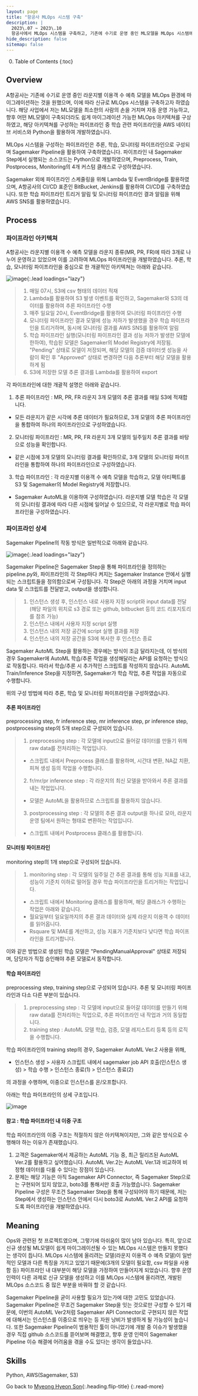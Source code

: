```yaml
---
layout: page
title: "항공사 MLOps 시스템 구축"
description: |
  2023\.07 ~ 2023\.10  
  항공사에서 MLOps 시스템을 구축하고, 기존에 수기로 운영 중인 ML모델을 MLOps 시스템에 마이그레이션하였습니다.
hide_description: false
sitemap: false
---
```


0. Table of Contents
{:toc}


## Overview

A항공사는 기존에 수기로 운영 중인 라운지별 이용객 수 예측 모델을 MLOps 환경에 마이그레이션하는 것을 원했으며, 이에 따라 신규로 MLOps 시스템을 구축하고자 하였습니다. 해당 사업에서 저는 ML모델을 최소한의 사람의 손을 거치며 자동 운영 가능하고, 향후 어떤 ML모델이 구축되더라도 쉽게 마이그레이션 가능한 MLOps 아키텍쳐를 구상하였고, 해당 아키텍쳐를 구성하는 파이프라인 중 학습 관련 파이프라인을 AWS 네이티브 서비스와 Python을 활용하여 개발하였습니다.

MLOps 시스템을 구성하는 파이프라인은 추론, 학습, 모니터링 파이프라인으로 구성되며 Sagemaker Pipeline을 활용하여 구축하였습니다. 파이프라인 내 Sagemaker Step에서 실행되는 소스코드는 Python으로 개발하였으며, Preprocess, Train, Postprocess, Monitoring의 4개 커스텀 클래스로 구성하였습니다.

Sagemaker 외에 파이프라인 스케줄링을 위해 Lambda 및 EventBridge를 활용하였으며, A항공사의 CI/CD 표준인 BitBucket, Jenkins를 활용하여 CI/CD를 구축하였습니다. 또한 학습 파이프라인 트리거 알림 및 모니터링 파이프라인 결과 알림을 위해 AWS SNS를 활용하였습니다.


## Process

### 파이프라인 아키텍쳐

A항공사는 라운지별 이용객 수 예측 모델을 라운지 종류(MR, PR, FR)에 따라 3개로 나누어 운영하고 있었으며 이를 고려하여 MLOps 파이프라인을 개발하였습니다. 추론, 학습, 모니터링 파이프라인을 중심으로 한 개괄적인 아키텍쳐는 아래와 같습니다.

![image](/assets/img/myown/airline-mlops-architecture-simple.png){:.lead loadings="lazy"}

> 1. 매일 07시, S3에 csv 형태의 데이터 적재
> 2. Lambda를 활용하여 S3 발생 이벤트를 확인하고, Sagemaker와 S3의 데이터를 활용하여 추론 파이프라인 수행
> 3. 매주 일요일 20시, EventBridge를 활용하여 모니터링 파이프라인 수행
> 4. 모니터링 파이프라인 결과 모델에 성능 저하가 발생했을 경우 학습 파이프라인을 트리거하며, 동시에 모니터링 결과를 AWS SNS를 활용하여 알림
> 5. 학습 파이프라인 실행(모니터링 파이프라인 결과 성능 저하가 발생한 모델에 한하여), 학습된 모델은 Sagemaker의 Model Registry에 저장됨. "Pending" 상태로 모델이 저장되며, 해당 모델의 검증 데이터셋 성능을 사람이 확인 후 "Approved" 상태로 변경하면 다음 추론부터 해당 모델을 활용하게 됨
> 6. S3에 저장한 모델 추론 결과를 Lambda를 활용하여 export

각 파이프라인에 대한 개괄적 설명은 아래와 같습니다.

1. 추론 파이프라인 : MR, PR, FR 라운지 3개 모델의 추론 결과를 매일 S3에 적재합니다. 
  - 모든 라운지가 같은 시각에 추론 데이터가 필요하므로, 3개 모델의 추론 파이프라인을 통합하여 하나의 파이프라인으로 구성하였습니다. 

2. 모니터링 파이프라인 : MR, PR, FR 라운지 3개 모델의 일주일치 추론 결과를 바탕으로 성능을 확인합니다. 
  - 같은 시점에 3개 모델의 모니터링 결과를 확인하므로, 3개 모델의 모니터링 파이프라인을 통합하여 하나의 파이프라인으로 구성하였습니다.
  
3. 학습 파이프라인 : 각 라운지별 이용객 수 예측 모델을 학습하고, 모델 아티팩트를 S3 및 Sagemaker의 Model Registry에 저장합니다. 
  - Sagemaker AutoML을 이용하여 구성하였습니다. 라운지별 모델 학습은 각 모델의 모니터링 결과에 따라 다른 시점에 일어날 수 있으므로, 각 라운지별로 학습 파이프라인을 구성하였습니다.


### 파이프라인 상세

Sagemaker Pipeline의 작동 방식은 일반적으로 아래와 같습니다.

![image](/assets/img/myown/sagemaker-pipeline.png){:.lead loadings="lazy"}

Sagemaker Pipeline은 Sagemaker Step을 통해 파이프라인을 정의하는 pipeline.py와, 파이프라인의 각 Step마다 켜지는 Sagemaker Instance 안에서 실행되는 스크립트들을 정의함으로써 구성됩니다. 각 Step은 아래의 과정을 거치며 input data 및 스크립트를 전달받고, output을 생성합니다.

> 1. 인스턴스 생성 후, 인스턴스 내로 사용자 지정 script와 input data를 전달(해당 파일의 위치로 s3 경로 또는 github, bitbucket 등의 코드 리포지토리를 참조 가능)
> 2. 인스턴스 내에서 사용자 지정 script 실행
> 3. 인스턴스 내의 저장 공간에 script 실행 결과를 저장
> 4. 인스턴스 내의 저장 공간을 S3에 복사한 후 인스턴스 종료

Sagemaker AutoML Step을 활용하는 경우에는 방식이 조금 달라지는데, 이 방식의 경우 Sagemaker에 AutoML 학습/추론 작업을 생성해달라는 API를 요청하는 방식으로 작동합니다. 따라서 학습/추론 시 추가적인 스크립트를 작성하지 않습니다. AutoML Train/Inference Step을 지정하면, Sagemaker가 학습 작업, 추론 작업을 자동으로 수행합니다.

위의 구성 방법에 따라 추론, 학습 및 모니터링 파이프라인을 구성하였습니다.

#### 추론 파이프라인

preprocessing step, fr inference step, mr inference step, pr inference step, postprocessing step의 5개 step으로 구성되어 있습니다.

> 1. preprocessing step : 각 모델에 input으로 들어갈 데이터를 만들기 위해 raw data를 전처리하는 작업입니다. 
>   - 스크립트 내에서 Preprocess 클래스를 활용하며, 시간대 변환, NA값 치환, 피쳐 생성 등의 작업을 수행합니다.
> 2. fr/mr/pr inference step : 각 라운지의 최신 모델을 받아와서 추론 결과를 내는 작업입니다. 
>   - 모델은 AutoML을 활용하므로 스크립트를 활용하지 않습니다.
> 3. postprocessing step : 각 모델의 추론 결과 output을 하나로 모아, 라운지 운영 팀에서 원하는 형태로 변환하는 작업입니다. 
>   - 스크립트 내에서 Postprocess 클래스를 활용합니다.

#### 모니터링 파이프라인

monitoring step의 1개 step으로 구성되어 있습니다.

> 1. monitoring step : 각 모델의 일주일 간 추론 결과를 통해 성능 지표를 내고, 성능이 기준치 이하로 떨어질 경우 학습 파이프라인을 트리거하는 작업입니다. 
>   - 스크립트 내에서 Monitoring 클래스를 활용하며, 해당 클래스가 수행하는 작업은 아래와 같습니다.
>   - 월요일부터 일요일까지의 추론 결과 데이터와 실제 라운지 이용객 수 데이터를 읽어옵니다.
>   - Rsquare 및 MAE를 계산하고, 성능 지표가 기준치보다 낮다면 학습 파이프라인을 트리거합니다. 

이와 같은 방법으로 생성된 학습 모델은 "PendingManualApproval" 상태로 저장되며, 담당자가 직접 승인해야 추론 모델로서 동작합니다.

#### 학습 파이프라인

preprocessing step, training step으로 구성되어 있습니다. 추론 및 모니터링 파이프라인과 다소 다른 부분이 있습니다.

> 1. preprocessing step : 각 모델에 input으로 들어갈 데이터를 만들기 위해 raw data를 전처리하는 작업으로, 추론 파이프라인 내 작업과 거의 동일합니다.
> 2. training step : AutoML 모델 학습, 검증, 모델 레지스트리 등록 등의 로직을 수행합니다.

학습 파이프라인의 training step의 경우, Sagemaker AutoML Ver.2 사용을 위해,

- 인스턴스 생성 > 사용자 스크립트 내에서 sagemaker job API 호출(인스턴스 생성) > 학습 수행 > 인스턴스 종료(1) > 인스턴스 종료(2)

의 과정을 수행하며, 이중으로 인스턴스를 온/오프합니다.

아래는 학습 파이프라인의 상세 구조입니다.

![image](/assets/img/myown/sagemaker-training-pipeline.png)


#### 참고 : 학습 파이프라인 내 이중 구조

학습 파이프라인의 이중 구조는 적절하지 않은 아키텍쳐이지만, 그와 같은 방식으로 수행해야 하는 이유가 존재했습니다.

1. 고객은 Sagemaker에서 제공하는 AutoML 기능 중, 최근 릴리즈된 AutoML Ver.2를 활용하고 싶어했습니다. AutoML Ver.2는 AutoML Ver.1과 비교하여 비정형 데이터를 다룰 수 있다는 장점이 있습니다.
2. 문제는 해당 기능은 아직 Sagemaker API Connector, 즉 Sagemaker Step으로는 구현되어 있지 않았고, boto3를 통해서만 호출 가능했습니다. Sagemaker Pipeline 구성은 무조건 Sagemaker Step을 통해 구성되어야 하기 때문에, 저는 Step에서 생성하는 인스턴스 안에서 다시 boto3로 AutoML Ver.2 API를 요청하도록 파이프라인을 개발하였습니다.


## Meaning

Ops와 관련된 첫 프로젝트였으며, 그렇기에 아쉬움이 많이 남아 있습니다. 특히, 앞으로 신규 생성될 ML모델이 쉽게 마이그레이션될 수 있는 MLOps 시스템은 만들지 못했다는 생각이 듭니다. MLOps 시스템에 올리려는 모델(라운지 이용객 수 예측 모델)이 일반적인 모델과 다른 특징을 가지고 있었기 때문에(3개의 모델이 필요함, csv 파일을 사용함 등) 파이프라인 내 대부분이 해당 모델을 가정하여 만들어지게 되었습니다. 향후 운영 인력이 다른 과제로 신규 모델을 생성하고 이를 MLOps 시스템에 올리려면, 개발된 MLOps 소스코드 중 많은 부분을 바꿔야 할 것 같습니다.

Sagemaker Pipeline을 굳이 사용할 필요가 있는가에 대한 고민도 있었습니다. Sagemaker Pipeline은 무조건 Sagemaker Step을 잇는 것으로만 구성할 수 있기 때문에, 이번의 AutoML Ver2처럼 Sagemaker API Connector로 구현되지 않은 작업에 대해서는 인스턴스를 이중으로 띄우는 등 자원 낭비가 발생하게 될 가능성이 높습니다. 또한 Sagemaker Pipeline이 범용적인 툴이 아니었기에 개발 중 이슈가 발생했을 경우 직접 github 소스코드를 뜯어보며 해결했고, 향후 운영 인력이 Sagemaker Pipeline 이슈 해결에 어려움을 겪을 수도 있다는 생각이 들었습니다.



## Skills

Python, AWS(Sagemaker, S3)

Go back to [Myeong Hyeon Son](/about/#projects){:.heading.flip-title}
{:.read-more}